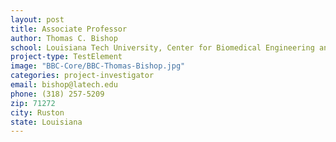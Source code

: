 ```yaml
---
layout: post
title: Associate Professor
author: Thomas C. Bishop
school: Louisiana Tech University, Center for Biomedical Engineering and Rehabilitation Sciences, Chemistry, Molecular Science and Nanotechnology, Nanosystems Engineering, Physics
project-type: TestElement
image: "BBC-Core/BBC-Thomas-Bishop.jpg"
categories: project-investigator
email: bishop@latech.edu
phone: (318) 257-5209
zip: 71272
city: Ruston
state: Louisiana
---
```

